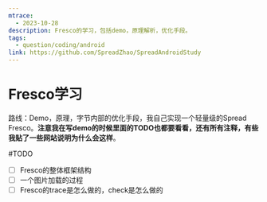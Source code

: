 ```yaml
---
mtrace:
  - 2023-10-28
description: Fresco的学习，包括demo，原理解析，优化手段。
tags:
  - question/coding/android
link: https://github.com/SpreadZhao/SpreadAndroidStudy
---
```

# Fresco学习

路线：Demo，原理，字节内部的优化手段，我自己实现一个轻量级的Spread Fresco。**注意我在写demo的时候里面的TODO也都要看看，还有所有注释，有些我贴了一些网站说明为什么会这样**。

#TODO 

- [ ] Fresco的整体框架结构
- [ ] 一个图片加载的过程
- [ ] Fresco的trace是怎么做的，check是怎么做的
